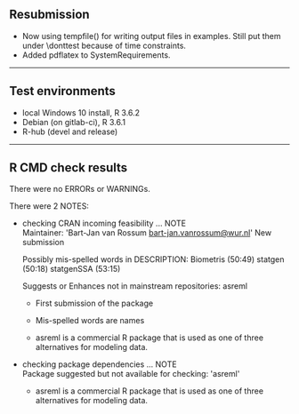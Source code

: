 ## Resubmission

* Now using tempfile() for writing output files in examples.
Still put them under \donttest because of time constraints.
* Added pdflatex to SystemRequirements.

----

## Test environments

* local Windows 10 install, R 3.6.2
* Debian (on gitlab-ci), R 3.6.1
* R-hub (devel and release)

----

## R CMD check results

There were no ERRORs or WARNINGs.

There were 2 NOTES:

  * checking CRAN incoming feasibility ... NOTE    
    Maintainer: 'Bart-Jan van Rossum <bart-jan.vanrossum@wur.nl>'
    New submission
    
    Possibly mis-spelled words in DESCRIPTION:
    Biometris (50:49)
    statgen (50:18)
    statgenSSA (53:15)
    
    Suggests or Enhances not in mainstream repositories: asreml
    
    - First submission of the package
    
    - Mis-spelled words are names
    
    - asreml is a commercial R package that is used as one of three alternatives for modeling data.
  
  * checking package dependencies ... NOTE  
    Package suggested but not available for checking: 'asreml'
    
    - asreml is a commercial R package that is used as one of three alternatives for      modeling data.

